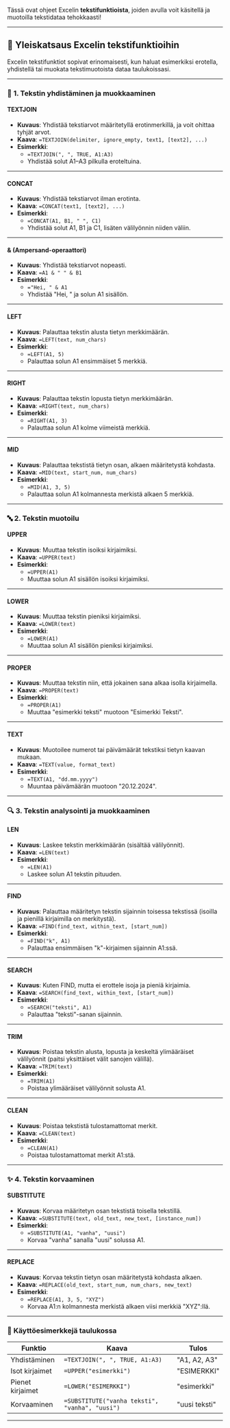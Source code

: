 Tässä ovat ohjeet Excelin **tekstifunktioista**, joiden avulla voit käsitellä ja muotoilla tekstidataa tehokkaasti!

---

## 📜 **Yleiskatsaus Excelin tekstifunktioihin**

Excelin tekstifunktiot sopivat erinomaisesti, kun haluat esimerkiksi erotella, yhdistellä tai muokata tekstimuotoista dataa taulukoissasi.

---

### 🧩 **1. Tekstin yhdistäminen ja muokkaaminen**
#### **TEXTJOIN**
- **Kuvaus**: Yhdistää tekstiarvot määritetyllä erotinmerkillä, ja voit ohittaa tyhjät arvot.
- **Kaava**: `=TEXTJOIN(delimiter, ignore_empty, text1, [text2], ...)`
- **Esimerkki**:
  - `=TEXTJOIN(", ", TRUE, A1:A3)`  
  - Yhdistää solut A1–A3 pilkulla eroteltuina.

---

#### **CONCAT**
- **Kuvaus**: Yhdistää tekstiarvot ilman erotinta.
- **Kaava**: `=CONCAT(text1, [text2], ...)`
- **Esimerkki**:
  - `=CONCAT(A1, B1, " ", C1)`  
  - Yhdistää solut A1, B1 ja C1, lisäten välilyönnin niiden väliin.

---

#### **& (Ampersand-operaattori)**
- **Kuvaus**: Yhdistää tekstiarvot nopeasti.
- **Kaava**: `=A1 & " " & B1`
- **Esimerkki**:
  - `="Hei, " & A1`  
  - Yhdistää "Hei, " ja solun A1 sisällön.

---

#### **LEFT**
- **Kuvaus**: Palauttaa tekstin alusta tietyn merkkimäärän.
- **Kaava**: `=LEFT(text, num_chars)`
- **Esimerkki**:
  - `=LEFT(A1, 5)`  
  - Palauttaa solun A1 ensimmäiset 5 merkkiä.

---

#### **RIGHT**
- **Kuvaus**: Palauttaa tekstin lopusta tietyn merkkimäärän.
- **Kaava**: `=RIGHT(text, num_chars)`
- **Esimerkki**:
  - `=RIGHT(A1, 3)`  
  - Palauttaa solun A1 kolme viimeistä merkkiä.

---

#### **MID**
- **Kuvaus**: Palauttaa tekstistä tietyn osan, alkaen määritetystä kohdasta.
- **Kaava**: `=MID(text, start_num, num_chars)`
- **Esimerkki**:
  - `=MID(A1, 3, 5)`  
  - Palauttaa solun A1 kolmannesta merkistä alkaen 5 merkkiä.

---

### 🔤 **2. Tekstin muotoilu**
#### **UPPER**
- **Kuvaus**: Muuttaa tekstin isoiksi kirjaimiksi.
- **Kaava**: `=UPPER(text)`
- **Esimerkki**:
  - `=UPPER(A1)`  
  - Muuttaa solun A1 sisällön isoiksi kirjaimiksi.

---

#### **LOWER**
- **Kuvaus**: Muuttaa tekstin pieniksi kirjaimiksi.
- **Kaava**: `=LOWER(text)`
- **Esimerkki**:
  - `=LOWER(A1)`  
  - Muuttaa solun A1 sisällön pieniksi kirjaimiksi.

---

#### **PROPER**
- **Kuvaus**: Muuttaa tekstin niin, että jokainen sana alkaa isolla kirjaimella.
- **Kaava**: `=PROPER(text)`
- **Esimerkki**:
  - `=PROPER(A1)`  
  - Muuttaa "esimerkki teksti" muotoon "Esimerkki Teksti".

---

#### **TEXT**
- **Kuvaus**: Muotoilee numerot tai päivämäärät tekstiksi tietyn kaavan mukaan.
- **Kaava**: `=TEXT(value, format_text)`
- **Esimerkki**:
  - `=TEXT(A1, "dd.mm.yyyy")`  
  - Muuntaa päivämäärän muotoon "20.12.2024".

---

### 🔍 **3. Tekstin analysointi ja muokkaaminen**
#### **LEN**
- **Kuvaus**: Laskee tekstin merkkimäärän (sisältää välilyönnit).
- **Kaava**: `=LEN(text)`
- **Esimerkki**:
  - `=LEN(A1)`  
  - Laskee solun A1 tekstin pituuden.

---

#### **FIND**
- **Kuvaus**: Palauttaa määritetyn tekstin sijainnin toisessa tekstissä (isoilla ja pienillä kirjaimilla on merkitystä).
- **Kaava**: `=FIND(find_text, within_text, [start_num])`
- **Esimerkki**:
  - `=FIND("k", A1)`  
  - Palauttaa ensimmäisen "k"-kirjaimen sijainnin A1:ssä.

---

#### **SEARCH**
- **Kuvaus**: Kuten FIND, mutta ei erottele isoja ja pieniä kirjaimia.
- **Kaava**: `=SEARCH(find_text, within_text, [start_num])`
- **Esimerkki**:
  - `=SEARCH("teksti", A1)`  
  - Palauttaa "teksti"-sanan sijainnin.

---

#### **TRIM**
- **Kuvaus**: Poistaa tekstin alusta, lopusta ja keskeltä ylimääräiset välilyönnit (paitsi yksittäiset välit sanojen välillä).
- **Kaava**: `=TRIM(text)`
- **Esimerkki**:
  - `=TRIM(A1)`  
  - Poistaa ylimääräiset välilyönnit solusta A1.

---

#### **CLEAN**
- **Kuvaus**: Poistaa tekstistä tulostamattomat merkit.
- **Kaava**: `=CLEAN(text)`
- **Esimerkki**:
  - `=CLEAN(A1)`  
  - Poistaa tulostamattomat merkit A1:stä.

---

### ✨ **4. Tekstin korvaaminen**
#### **SUBSTITUTE**
- **Kuvaus**: Korvaa määritetyn osan tekstistä toisella tekstillä.
- **Kaava**: `=SUBSTITUTE(text, old_text, new_text, [instance_num])`
- **Esimerkki**:
  - `=SUBSTITUTE(A1, "vanha", "uusi")`  
  - Korvaa "vanha" sanalla "uusi" solussa A1.

---

#### **REPLACE**
- **Kuvaus**: Korvaa tekstin tietyn osan määritetystä kohdasta alkaen.
- **Kaava**: `=REPLACE(old_text, start_num, num_chars, new_text)`
- **Esimerkki**:
  - `=REPLACE(A1, 3, 5, "XYZ")`  
  - Korvaa A1:n kolmannesta merkistä alkaen viisi merkkiä "XYZ":llä.

---

### 🎯 **Käyttöesimerkkejä taulukossa**

| **Funktio**              | **Kaava**                      | **Tulos**                 |
|---------------------------|--------------------------------|---------------------------|
| Yhdistäminen              | `=TEXTJOIN(", ", TRUE, A1:A3)`| "A1, A2, A3"              |
| Isot kirjaimet            | `=UPPER("esimerkki")`         | "ESIMERKKI"               |
| Pienet kirjaimet          | `=LOWER("ESIMERKKI")`         | "esimerkki"               |
| Korvaaminen               | `=SUBSTITUTE("vanha teksti", "vanha", "uusi")` | "uusi teksti" |

---

